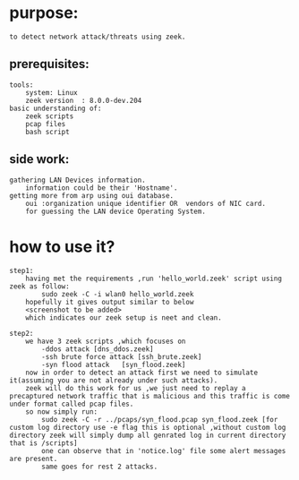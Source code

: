 # purpose:
    to detect network attack/threats using zeek.

## prerequisites:
    tools:
        system: Linux
        zeek version  : 8.0.0-dev.204
    basic understanding of:
        zeek scripts
        pcap files
        bash script

## side work:
    gathering LAN Devices information.
        information could be their 'Hostname'.
    getting more from arp using oui database.
        oui :organization unique identifier OR  vendors of NIC card.
        for guessing the LAN device Operating System.


# how to use it?
    step1:
        having met the requirements ,run 'hello_world.zeek' script using zeek as follow:
            sudo zeek -C -i wlan0 hello_world.zeek
        hopefully it gives output similar to below
        <screenshot to be added>
        which indicates our zeek setup is neet and clean.

    step2:
        we have 3 zeek scripts ,which focuses on 
            -ddos attack [dns_ddos.zeek]
            -ssh brute force attack [ssh_brute.zeek]
            -syn flood attack   [syn_flood.zeek]
        now in order to detect an attack first we need to simulate it(assuming you are not already under such attacks).
        zeek will do this work for us ,we just need to replay a precaptured network traffic that is malicious and this traffic is come under format called pcap files.
        so now simply run:
            sudo zeek -C -r ../pcaps/syn_flood.pcap syn_flood.zeek [for custom log directory use -e flag this is optional ,without custom log directory zeek will simply dump all genrated log in current directory that is /scripts]
            one can observe that in 'notice.log' file some alert messages are present.
            same goes for rest 2 attacks.

    



